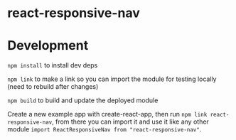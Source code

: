 # react-responsive-nav


# Development

`npm install` to install dev deps

`npm link` to make a link so you can import the module for testing locally (need to rebuild after changes)

`npm build` to build and update the deployed module


Create a new example app with create-react-app, then run `npm link react-responsive-nav`, from there you can import it and use it like any other module `import ReactResponsiveNav from "react-responsive-nav"`.


